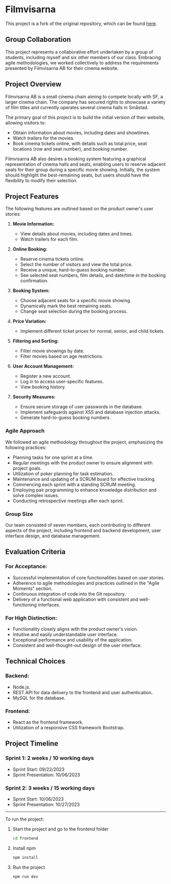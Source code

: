 # Filmvisarna

This project is a fork of the original repository, which can be found [here](https://github.com/BobbyMoreau/Filmvisarna).

## Group Collaboration

This project represents a collaborative effort undertaken by a group of students, including myself and six other members of our class. Embracing agile methodologies, we worked collectively to address the requirements presented by Filmvisarna AB for their cinema website.

## Project Overview

Filmvisarna AB is a small cinema chain aiming to compete locally with SF, a larger cinema chain. The company has secured rights to showcase a variety of film titles and currently operates several cinema halls in Småstad.

The primary goal of this project is to build the initial version of their website, allowing visitors to:

- Obtain information about movies, including dates and showtimes.
- Watch trailers for the movies.
- Book cinema tickets online, with details such as total price, seat locations (row and seat number), and booking number.

Filmvisarna AB also desires a booking system featuring a graphical representation of cinema halls and seats, enabling users to reserve adjacent seats for their group during a specific movie showing. Initially, the system should highlight the best-remaining seats, but users should have the flexibility to modify their selection.

## Project Features

The following features are outlined based on the product owner's user stories:

1. **Movie Information:**
   - View details about movies, including dates and times.
   - Watch trailers for each film.

2. **Online Booking:**
   - Reserve cinema tickets online.
   - Select the number of visitors and view the total price.
   - Receive a unique, hard-to-guess booking number.
   - See selected seat numbers, film details, and date/time in the booking confirmation.

3. **Booking System:**
   - Choose adjacent seats for a specific movie showing.
   - Dynamically mark the best remaining seats.
   - Change seat selection during the booking process.

4. **Price Variation:**
   - Implement different ticket prices for normal, senior, and child tickets.

5. **Filtering and Sorting:**
   - Filter movie showings by date.
   - Filter movies based on age restrictions.

6. **User Account Management:**
   - Register a new account.
   - Log in to access user-specific features.
   - View booking history.

7. **Security Measures:**
   - Ensure secure storage of user passwords in the database.
   - Implement safeguards against XSS and database injection attacks.
   - Generate hard-to-guess booking numbers.

### Agile Approach

We followed an agile methodology throughout the project, emphasizing the following practices:

- Planning tasks for one sprint at a time.
- Regular meetings with the product owner to ensure alignment with project goals.
- Utilization of poker planning for task estimation.
- Maintenance and updating of a SCRUM board for effective tracking.
- Commencing each sprint with a standing SCRUM meeting.
- Employing pair programming to enhance knowledge distribution and solve complex issues.
- Conducting retrospective meetings after each sprint.

### Group Size

Our team consisted of seven members, each contributing to different aspects of the project, including frontend and backend development, user interface design, and database management.

## Evaluation Criteria

### For Acceptance:

- Successful implementation of core functionalities based on user stories.
- Adherence to agile methodologies and practices outlined in the "Agile Moments" section.
- Continuous integration of code into the Git repository.
- Delivery of a functional web application with consistent and well-functioning interfaces.

### For High Distinction:

- Functionality closely aligns with the product owner's vision.
- Intuitive and easily understandable user interface.
- Exceptional performance and usability of the application.
- Consistent and well-thought-out design of the user interface.

## Technical Choices

### Backend:

- Node.js. 
- REST API for data delivery to the frontend and user authentication.
- MySQL for the database.

### Frontend:

- React as the frontend framework.
- Utilization of a responsive CSS framework Bootstrap.

## Project Timeline

### Sprint 1: 2 weeks / 10 working days
- Sprint Start: 09/22/2023 
- Sprint Presentation: 10/06/2023

### Sprint 2: 3 weeks / 15 working days
- Sprint Start: 10/06/2023
- Sprint Presentation: 10/27/2023



---

To run the project:

1. Start the project and go to the frontend folder
   
    ```bash
    cd frontend
    ```
2. Install npm                                 

    ```bash
    npm install
    ```
3. Run the project

     ```bash
    npm run dev
    ```                          
